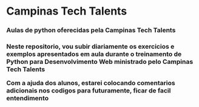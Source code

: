 # Campinas Tech Talents

<h3>Aulas de python oferecidas pela Campinas Tech Talents<h3>

<p>Neste repositorio, vou subir diariamente os exercicios e exemplos apresentados em aula durante o treinamento de Python para Desenvolvimento Web ministrado pelo Campinas Tech Talents</p>

<p> Com a ajuda dos alunos, estarei colocando comentarios adicionais nos codigos para futuramente, ficar de facil entendimento</p>